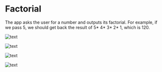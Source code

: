 # Factorial

The app asks the user for a number and outputs its factorial.
For example, if we pass 5, we should get back the result of 5* 4* 3* 2* 1, which is 120.

![text](https://i.imgur.com/Wlf2895.jpg)

![text](https://i.imgur.com/NDx3D1c.jpg)

![text](https://i.imgur.com/GN8jFQo.jpg)

![text](https://i.imgur.com/jK2U0Wl.jpg)



